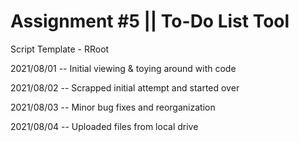 # Assignment #5 || To-Do List Tool

Script Template - RRoot

2021/08/01 -- Initial viewing & toying around with code

2021/08/02 -- Scrapped initial attempt and started over

2021/08/03 -- Minor bug fixes and reorganization

2021/08/04 -- Uploaded files from local drive
